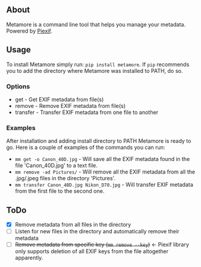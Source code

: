 ## About

Metamore is a command line tool that helps you manage your metadata. Powered by [Piexif](https://github.com/hMatoba/Piexif).

## Usage

To install Metamore simply run: `pip install metamore`. If `pip` recommends you to add the directory where Metamore was installed to PATH, do so.

### Options

- get - Get EXIF metadata from file(s)
- remove - Remove EXIF metadata from file(s)
- transfer - Transfer EXIF metadata from one file to another

### Examples

After installation and adding install directory to PATH Metamore is ready to go. Here is a couple of examples of the commands you can run:
- `mm get -o Canon_40D.jpg` - Will save all the EXIF metadata found in the file 'Canon_40D.jpg' to a text file.
- `mm remove -ad Pictures/` - Will remove all the EXIF metadata from all the .jpg/.jpeg files in the directory 'Pictures'.
- `mm transfer Canon_40D.jpg Nikon_D70.jpg` - Will transfer EXIF metadata from the first file to the second one.

## ToDo

- [x] Remove metadata from all files in the directory
- [ ] Listen for new files in the directory and automatically remove their metadata
- [ ] ~~Remove metadata from specific key (`mm remove --key`)~~ <- Piexif library only supports deletion of all EXIF keys from the file altogether apparently.
